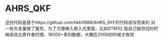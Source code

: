 # AHRS_QKF

这份代码是基于https://github.com/hkbl1988/AHRS_EKF的代码改写而来的
对一些大变量做了裁剪，为了方便植入嵌入式里面，比如STM32
我自己做测试的时候收敛比原作者的慢，16000+多的数据，大概在2000的时候才收敛
